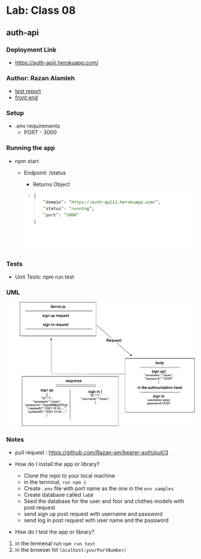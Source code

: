 
# Lab: Class 08

## auth-api

### Deployment Link
- https://auth-apiii.herokuapp.com/

### Author: Razan Alamleh
 - [test report](https://github.com/Razan-am/auth-api/runs/3389321752?check_suite_focus=true)
 - [front end](https://auth-apiii.herokuapp.com/status)

### Setup
- .env requirements
  - PORT - 3000

### Running the app
- npm start
  - Endpoint: /status
    - Returns Object

    ![status](./images/status.PNG)


### Tests
- Unit Tests: npm run test

### UML
![uml](./images/uml.png)

### Notes
- pull request : https://github.com/Razan-am/bearer-auth/pull/3
- How do I install the app or library?
  - Clone the repo to your local machine
  - in the terminal, `run npm i`
  - Create `.env` file with port name as the one in the `env samples` 
  - Create database called `lab8` 
  - Seed the database for the user and foor and clothes models with post request 
  - send sign up post request with username and password  
  - send log in post request with user name and the password 
 

- How do I test the app or library?
1.  in the termenal run `npm run test`
2. in the browser hit `localhost:yourPortNumber/`